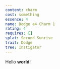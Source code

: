 ```yaml
---
content: charm
cost: something
essence: 4
name: Dodge e4 Charm 1
rating: 4
requires: []
splat: Second Sunrise
trait: Dodge
tree: Instigator
---
```


Hello **world**!
